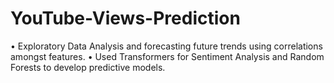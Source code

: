 # YouTube-Views-Prediction

• Exploratory Data Analysis and forecasting future trends using correlations amongst features.
• Used Transformers for Sentiment Analysis and Random Forests to develop predictive models.

